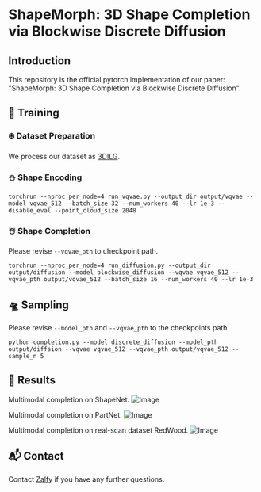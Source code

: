 # ShapeMorph: 3D Shape Completion via Blockwise Discrete Diffusion
## Introduction
This repository is the official pytorch implementation of our paper: "ShapeMorph: 3D Shape Completion via Blockwise Discrete Diffusion".

## 🚀 Training

### ❄️ Dataset Preparation
We process our dataset as [3DILG](https://github.com/1zb/3DILG).

### ⛄ Shape Encoding
```
torchrun --nproc_per_node=4 run_vqvae.py --output_dir output/vqvae --model vqvae_512 --batch_size 32 --num_workers 40 --lr 1e-3 --disable_eval --point_cloud_size 2048
```

### ☃️ Shape Completion
Please revise ```--vqvae_pth``` to checkpoint path. 
```
torchrun --nproc_per_node=4 run_diffusion.py --output_dir output/diffusion --model blockwise_diffusion --vqvae vqvae_512 --vqvae_pth output/vqvae_512 --batch_size 16 --num_workers 40 --lr 1e-3 
```

## 🛸 Sampling
Please revise ```--model_pth``` and ```--vqvae_pth``` to the checkpoints path.
```
python completion.py --model discrete_diffusion --model_pth output/diffsion --vqvae vqvae_512 --vqvae_pth output/vqvae_512 --sample_n 5 
```

## 🏁 Results
Multimodal completion on ShapeNet.
![Image](assets/ShapeNet.jpg)

Multimodal completion on PartNet.
![Image](assets/PartNet.jpg)

Multimodal completion on real-scan dataset RedWood.
![Image](assets/RedWood.jpg)

## 📬 Contact
Contact [Zalfy](zalfy_code@163.com) if you have any further questions.
